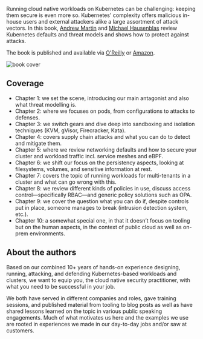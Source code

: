 Running cloud native workloads on Kubernetes can be challenging: keeping them secure is even more so. Kubernetes' complexity offers malicious in-house users and external attackers alike a large assortment of attack vectors. In this book, 
[Andrew Martin](https://twitter.com/sublimino) and [Michael Hausenblas](https://twitter.com/mhausenblas) review Kubernetes defaults and threat models and shows how to protect against attacks.

The book is published and available via [O'Reilly](https://learning.oreilly.com/library/view/hacking-kubernetes/9781492081722/) or [Amazon](https://www.amazon.com/Hacking-Kubernetes-Threat-Driven-Analysis-Defense/dp/1492081736).

![book cover](hk-cover.png)

## Coverage

* Chapter 1: we set the scene, introducing our main antagonist and also what threat modelling is.
* Chapter 2: where we focuses on pods, from configurations to attacks to defenses.
* Chapter 3: we switch gears and dive deep into sandboxing and isolation techniques (KVM, gVisor, Firecracker, Kata).
* Chapter 4: covers supply chain attacks and what you can do to detect and mitigate them.
* Chapter 5: where we review networking defaults and how to secure your cluster and workload traffic incl. service meshes and eBPF.
* Chapter 6: we shift our focus on the persistency aspects, looking at filesystems, volumes, and sensitive information at rest.
* Chapter 7: covers the topic of running workloads for multi-tenants in a cluster and what can go wrong with this.
* Chapter 8: we review different kinds of policies in use, discuss access control—specifically RBAC—and generic policy solutions such as OPA.
* Chapter 9: we cover the question what you can do if, despite controls put in place, someone manages to break  (intrusion detection system, etc.).
* Chapter 10: a somewhat special one, in that it doesn’t focus on tooling but on the human aspects, in the context of public cloud as well as on-prem environments.

## About the authors

Based on our combined 10+ years of hands-on experience designing, running, attacking, and defending Kubernetes-based workloads and clusters, we want to equip you, the cloud native security practitioner, with what you need to be successful in your job.

We both have served in different companies and roles, gave training sessions, and published material from tooling to blog posts as well as have shared lessons learned on the topic in various public speaking engagements. Much of what motivates us here and the examples we use are rooted in experiences we made in our day-to-day jobs and/or saw at customers.

